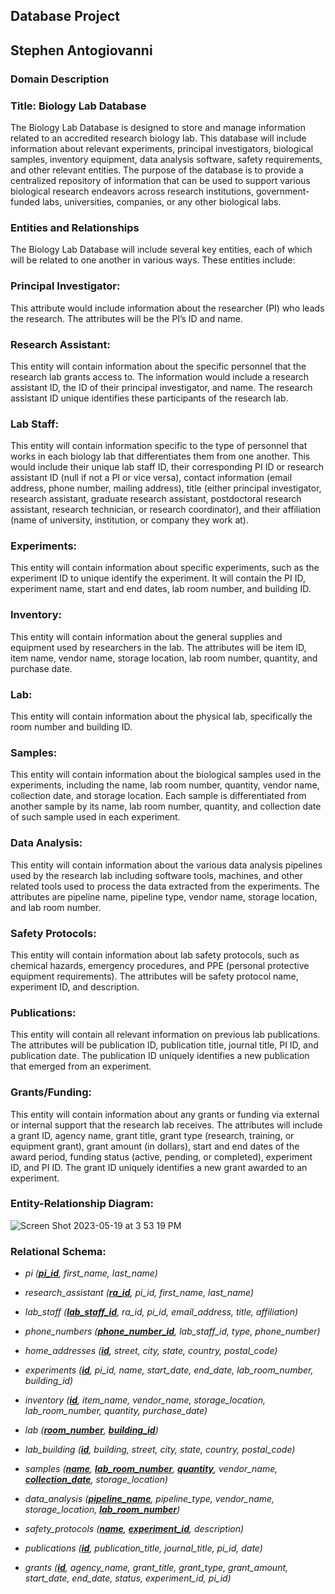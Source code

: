 ## Database Project
## Stephen Antogiovanni

### Domain Description
### Title: Biology Lab Database
The Biology Lab Database is designed to store and manage information related to an accredited research biology lab. This database will include information about relevant experiments, principal investigators, biological samples, inventory equipment, data analysis software, safety requirements, and other relevant entities. The purpose of the database is to provide a centralized repository of information that can be used to support various biological research endeavors across research institutions, government-funded labs, universities, companies, or any other biological labs.

### Entities and Relationships
The Biology Lab Database will include several key entities, each of which will be related to one another in various ways. These entities include: 

### Principal Investigator: ### 
This attribute would include information about the researcher (PI) who leads the research. The attributes will be the PI’s ID and name.

### Research Assistant: ###
This entity will contain information about the specific personnel that the research lab grants access to. The information would include a research assistant ID, the ID of their principal investigator, and name. The research assistant ID unique identifies these participants of the research lab.

### Lab Staff: ###
This entity will contain information specific to the type of personnel that works in each biology lab that differentiates them from one another. This would include their unique lab staff ID, their corresponding PI ID or research assistant ID (null if not a PI or vice versa), contact information (email address, phone number, mailing address), title (either principal investigator, research assistant, graduate research assistant, postdoctoral research assistant, research technician, or research coordinator), and their affiliation (name of university, institution, or company they work at).

### Experiments: ###
This entity will contain information about specific experiments, such as the experiment ID to unique identify the experiment. It will contain the PI ID, experiment name, start and end dates, lab room number, and building ID.

### Inventory: ###
This entity will contain information about the general supplies and equipment used by researchers in the lab. The attributes will be item ID, item name, vendor name, storage location, lab room number, quantity, and purchase date.

### Lab: ###
This entity will contain information about the physical lab, specifically the room number and building ID.

### Samples: ###
This entity will contain information about the biological samples used in the experiments, including the name, lab room number, quantity, vendor name, collection date, and storage location. Each sample is differentiated from another sample by its name, lab room number, quantity, and collection date of such sample used in each experiment.

### Data Analysis: ###
This entity will contain information about the various data analysis pipelines used by the research lab including software tools, machines, and other related tools used to process the data extracted from the experiments. The attributes are pipeline name, pipeline type, vendor name, storage location, and lab room number.

### Safety Protocols: ###
This entity will contain information about lab safety protocols, such as chemical hazards, emergency procedures, and PPE (personal protective equipment requirements). The attributes will be safety protocol name, experiment ID, and description.

### Publications: ###
This entity will contain all relevant information on previous lab publications. The attributes will be publication ID, publication title, journal title, PI ID, and publication date. The publication ID uniquely identifies a new publication that emerged from an experiment.

### Grants/Funding: ###
This entity will contain information about any grants or funding via external or internal support that the research lab receives. The attributes will include a grant ID, agency name, grant title, grant type (research, training, or equipment grant), grant amount (in dollars), start and end dates of the award period, funding status (active, pending, or completed), experiment ID, and PI ID. The grant ID uniquely identifies a new grant awarded to an experiment.

### Entity-Relationship Diagram: ###
![Screen Shot 2023-05-19 at 3 53 19 PM](https://github.com/santogiovanni/biology-lab-database/assets/106194360/dfe1418f-6f20-4953-93bb-1ac277a722ea)

### Relational Schema: ###
- *pi (<ins>***pi_id***</ins>, first_name, last_name)*

- *research_assistant (<ins>***ra_id***</ins>, pi_id, first_name, last_name)*

- *lab_staff (<ins>***lab_staff_id***</ins>, ra_id, pi_id, email_address, title, affiliation)*

- *phone_numbers (<ins>***phone_number_id***</ins>, lab_staff_id, type, phone_number)*

- *home_addresses (<ins>***id***</ins>, street, city, state, country, postal_code)*

- *experiments (<ins>***id***</ins>, pi_id, name, start_date, end_date, lab_room_number, building_id)*

- *inventory (<ins>***id***</ins>, item_name, vendor_name, storage_location, lab_room_number, quantity, purchase_date)*

- *lab (<ins>***room_number***</ins>, <ins>***building_id***</ins>)*

- *lab_building (<ins>***id***</ins>, building, street, city, state, country, postal_code)*

- *samples (<ins>***name***</ins>, <ins>***lab_room_number***</ins>, <ins>***quantity***</ins>, vendor_name, <ins>***collection_date***</ins>, storage_location)*

- *data_analysis (<ins>***pipeline_name***</ins>, pipeline_type, vendor_name, storage_location, <ins>***lab_room_number***</ins>)*

- *safety_protocols (<ins>***name***</ins>, <ins>***experiment_id***</ins>, description)*

- *publications (<ins>***id***</ins>, publication_title, journal_title, pi_id, date)*

- *grants (<ins>***id***</ins>, agency_name, grant_title, grant_type, grant_amount, start_date, end_date, status, experiment_id, pi_id)*


